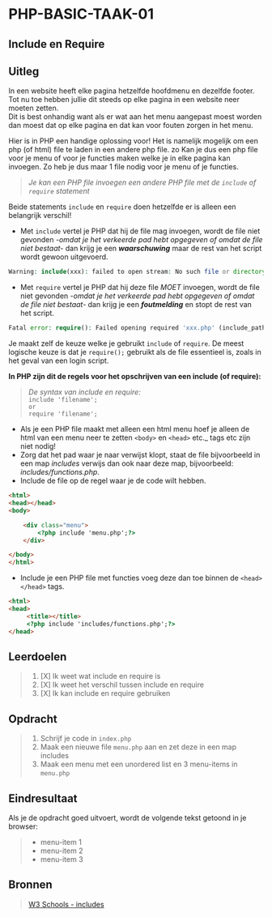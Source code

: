 # PHP-BASIC-TAAK-01
## Include en Require
## Uitleg
In een website heeft elke pagina hetzelfde hoofdmenu en dezelfde footer. Tot nu toe hebben jullie dit steeds op elke pagina in een website neer moeten zetten.  
Dit is best onhandig want als er wat aan het menu aangepast moest worden dan moest dat op elke pagina en dat kan voor fouten zorgen in het menu.
>
Hier is in PHP een handige oplossing voor! Het is namelijk mogelijk om een php (of html) file te laden in een andere php file. zo Kan je dus een php file voor je menu of voor je functies maken welke je in elke pagina kan invoegen. Zo heb je dus maar 1 file nodig voor je menu of je functies.
>
>_Je kan een PHP file invoegen een andere PHP file met de `include` of `require` statement_
>
 Beide statements `include` en `require` doen hetzelfde er is alleen een belangrijk verschil!
* Met `include` vertel je PHP dat hij de file mag invoegen, wordt de file niet gevonden _-omdat je het verkeerde pad hebt opgegeven of omdat de file niet bestaat-_ dan krijg je een **_waarschuwing_** maar de rest van het script wordt gewoon uitgevoerd.
```php
Warning: include(xxx): failed to open stream: No such file or directory in xxx on line xx
```
>
* Met `require` vertel je PHP dat hij deze file _MOET_ invoegen, wordt de file niet gevonden _-omdat je het verkeerde pad hebt opgegeven of omdat de file niet bestaat-_ dan krijg je een **_foutmelding_** en stopt de rest van het script.
```php
Fatal error: require(): Failed opening required 'xxx.php' (include_path='xxx') in xxx on line xx
```
>
Je maakt zelf de keuze welke je gebruikt `include` of `require`. De meest logische keuze is dat je `require();` gebruikt als de file essentieel is, zoals in het geval van een login script.
>
**In PHP zijn dit de regels voor het opschrijven van een include (of require):** 
>_De syntax van include en require:_  
>`include 'filename';`  
>`or`  
>`require 'filename';`
>
* Als je een PHP file maakt met alleen een html menu hoef je alleen de html van een menu neer te zetten `<body>` en `<head>` etc._ tags etc zijn niet nodig!
* Zorg dat het pad waar je naar verwijst klopt, staat de file bijvoorbeeld in een map _includes_ verwijs dan ook naar deze map, bijvoorbeeld: _includes/functions.php_.
* Include de file op de regel waar je de code wilt hebben.
```html
<html>
<head></head>
<body>

    <div class="menu">
        <?php include 'menu.php';?>
    </div>

</body>
</html>
```
* Include je een PHP file met functies voeg deze dan toe binnen de `<head></head>` tags.
```html
<html>
<head>
     <title></title>
     <?php include 'includes/functions.php';?>
</head>
```
## Leerdoelen
>1. [X] Ik weet wat include en require is
>2. [X] Ik weet het verschil tussen include en require
>3. [X] Ik kan include en require gebruiken

## Opdracht

>1. Schrijf je code in `index.php`
>2. Maak een nieuwe file `menu.php` aan en zet deze in een map includes
>3. Maak een menu met een unordered list en 3 menu-items in `menu.php`

## Eindresultaat
Als je de opdracht goed uitvoert, wordt de volgende tekst getoond in je browser: 
>* menu-item 1
>* menu-item 2
>* menu-item 3

## Bronnen
>[W3 Schools - includes](https://www.w3schools.com/php/php_includes.asp)
